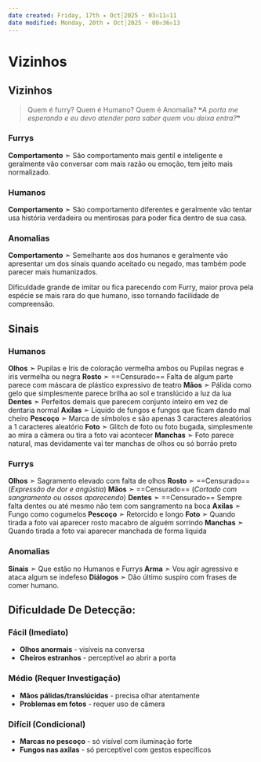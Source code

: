 ```yaml
---
date created: Friday, 17th ✦ Oct┆2025 ➣ 03▫11▫11 
date modified: Monday, 20th ✦ Oct┆2025 ➣ 00▫36▫13 
---
```

# Vizinhos
## Vizinhos
> Quem é furry? Quem é Humano? Quem é Anomalia?
❝*A porta me esperando e eu devo atender para saber quem vou deixa entra?*❞

### Furrys
**Comportamento** ➣ São comportamento mais gentil e inteligente e geralmente vão conversar com mais razão ou emoção, tem jeito mais normalizado.

### Humanos
**Comportamento** ➣ São comportamento diferentes e geralmente vão tentar usa história verdadeira ou mentirosas para poder fica dentro de sua casa.

### Anomalias
**Comportamento** ➣ Semelhante aos dos humanos e geralmente vão apresentar um dos sinais quando aceitado ou negado, mas também pode parecer mais humanizados.

Dificuldade grande de imitar ou fica parecendo com Furry, maior prova pela espécie se mais rara do que humano, isso tornando facilidade de compreensão.

## Sinais
### Humanos
**Olhos** ➣ Pupilas e Iris de coloração vermelha ambos ou Pupilas negras e iris vermelha ou negra
**Rosto** ➣ ==Censurado== Falta de algum parte parece com máscara de plástico expressivo de teatro
**Mãos** ➣ Pálida como gelo que simplesmente parece brilha ao sol e translúcido a luz da lua
**Dentes** ➣ Perfeitos demais que parecem conjunto inteiro em vez de dentaria normal
**Axilas** ➣ Líquido de fungos e fungos que ficam dando mal cheiro
**Pescoço** ➣ Marca de símbolos e são apenas 3 caracteres aleatórios a 1 caracteres aleatório 
**Foto** ➣ Glitch de foto ou foto bugada, simplesmente ao mira a câmera ou tira a foto vai acontecer
**Manchas** ➣ Foto parece natural, mas devidamente vai ter manchas de olhos ou só borrão preto

### Furrys
**Olhos** ➣ Sagramento elevado com falta de olhos
**Rosto** ➣ ==Censurado== (*Expressão de dor e angústia*)
**Mãos** ➣ ==Censurado== (*Cortado com sangramento ou ossos aparecendo*)
**Dentes** ➣ ==Censurado== Sempre falta dentes ou até mesmo não tem com sangramento na boca
**Axilas** ➣ Fungo como cogumelos
**Pescoço** ➣ Retorcido e longo
**Foto** ➣ Quando tirada a foto vai aparecer rosto macabro de alguém sorrindo
**Manchas** ➣ Quando tirada a foto vai aparecer manchada de forma liquida

### Anomalias
**Sinais** ➣ Que estão no Humanos e Furrys
**Arma** ➣ Vou agir agressivo e ataca algum se indefeso
**Diálogos** ➣ Dão último suspiro com frases de comer humano.

## Dificuldade De Detecção:

### Fácil (Imediato)
- **Olhos anormais** - visíveis na conversa
- **Cheiros estranhos** - perceptível ao abrir a porta

### Médio (Requer Investigação)
- **Mãos pálidas/translúcidas** - precisa olhar atentamente
- **Problemas em fotos** - requer uso de câmera

### Difícil (Condicional)
- **Marcas no pescoço** - só visível com iluminação forte
- **Fungos nas axilas** - só perceptível com gestos específicos
